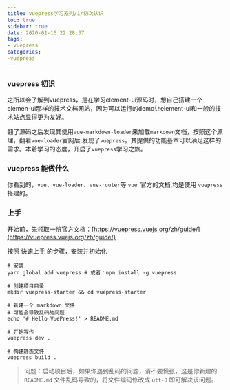 ```yaml
---
title: vuepress学习系列/1/初次认识
toc: true
sidebar: true
date: 2020-01-16 22:28:37
tags:
- vuepress
categories:
-vuepress
---
```


### vuepress 初识

之所以会了解到vuepress，是在学习element-ui源码时，想自己搭建一个elemen-ui那样的技术文档网站，因为可以运行的demo让element-ui和一般的技术站点显得更为友好。



翻了源码之后发现其使用`vue-markdown-loader`来加载`markdown`文档，按照这个原理，翻看`vue-loader`官网后,发现了`vuepress`。其提供的功能基本可以满足这样的需求。本着学习的态度，开启了`vuepress`学习之旅。



### vuepress 能做什么

你看到的，`vue`、`vue-loader`、`vue-router`等 `vue `官方的文档,均是使用 `vuepress` 搭建的。



### 上手

开始前，先领取一份官方文档：[https://vuepress.vuejs.org/zh/guide/](https://vuepress.vuejs.org/zh/guide/)

按照 [快速上手](https://vuepress.vuejs.org/zh/guide/getting-started.html#%E5%BF%AB%E9%80%9F%E4%B8%8A%E6%89%8B) 的步骤，安装并初始化

```shell
# 安装
yarn global add vuepress # 或者：npm install -g vuepress

# 创建项目目录
mkdir vuepress-starter && cd vuepress-starter

# 新建一个 markdown 文件
# 可能会导致乱码的问题
echo '# Hello VuePress!' > README.md

# 开始写作
vuepress dev .

# 构建静态文件
vuepress build .
```

> 问题：启动项目后，如果你遇到乱码的问题，请不要慌张，这是你新建的 `README.md` 文件乱码导致的，将文件编码修改成 `utf-8` 即可解决该问题。

